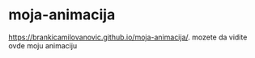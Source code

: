 # moja-animacija

 https://brankicamilovanovic.github.io/moja-animacija/.
mozete da vidite ovde moju animaciju
